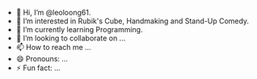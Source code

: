 - 👋 Hi, I’m @leoloong61.
- 👀 I’m interested in Rubik's Cube, Handmaking and Stand-Up Comedy.
- 🌱 I’m currently learning Programming.
- 💞️ I’m looking to collaborate on ...
- 📫 How to reach me ...
- 😄 Pronouns: ...
- ⚡ Fun fact: ...

<!---
leoloong61/leoloong61 is a ✨ special ✨ repository because its `README.md` (this file) appears on your GitHub profile.
You can click the Preview link to take a look at your changes.
--->
